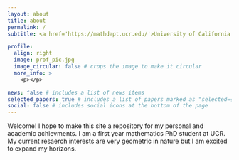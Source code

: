 ```yaml
---
layout: about
title: about
permalink: /
subtitle: <a href='https://mathdept.ucr.edu/'>University of California Riverside (UCR)</a>. david@davidweed.net

profile:
  align: right
  image: prof_pic.jpg
  image_circular: false # crops the image to make it circular
  more_info: >
    <p></p>

news: false # includes a list of news items
selected_papers: true # includes a list of papers marked as "selected={true}"
social: false # includes social icons at the bottom of the page
---
```


Welcome! I hope to make this site a repository for my personal and academic achievments. I am a first year mathematics PhD student at UCR. My current resaerch interests are very geometric in nature but I am excited to expand my horizons. 
